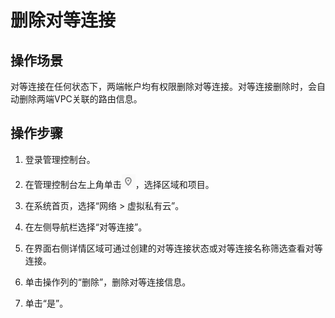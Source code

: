 # 删除对等连接<a name="vpc_peering_0003"></a>

## 操作场景<a name="s46f23b3db8c24f3eb80494951159e3d9"></a>

对等连接在任何状态下，两端帐户均有权限删除对等连接。对等连接删除时，会自动删除两端VPC关联的路由信息。

## 操作步骤<a name="sf5fc2e48a083489aa99280f2fbf29a1b"></a>

1.  登录管理控制台。


1.  在管理控制台左上角单击![](figures/icon-region.png)，选择区域和项目。
2.  在系统首页，选择“网络 \> 虚拟私有云”。
3.  在左侧导航栏选择“对等连接”。
4.  在界面右侧详情区域可通过创建的对等连接状态或对等连接名称筛选查看对等连接。
5.  单击操作列的“删除”，删除对等连接信息。
6.  单击“是”。


